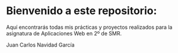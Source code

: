 # Bienvenido a este repositorio:

Aquí encontrarás todas mis prácticas y proyectos realizados para la asignatura de Aplicaciones Web en 2º de SMR.

Juan Carlos Navidad García
